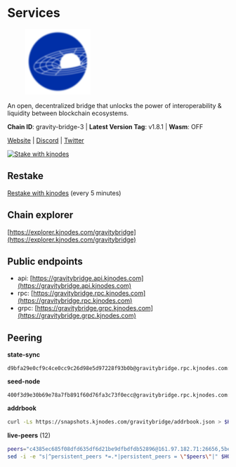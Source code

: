 # Services

<figure><img src="https://raw.githubusercontent.com/kj89/cosmos-images/main/logos/gravitybridge.png" width="150" alt=""><figcaption></figcaption></figure>

An open, decentralized bridge that unlocks the power of  interoperability & liquidity between blockchain ecosystems.

**Chain ID**: gravity-bridge-3 | **Latest Version Tag**: v1.8.1 | **Wasm**: OFF

[Website](https://www.gravitybridge.net) | [Discord](https://discord.gg/ARV8dTSjAk) | [Twitter](https://twitter.com/gravity_bridge)

[![Stake with kjnodes](https://i.ibb.co/cr44Q8j/button-stake-with-kjnodes.png)](https://restake.app/gravitybridge/gravityvaloper1nw3uavthnjwsgrrjzav2wdg9m0pw7k4fc7hvlz)

## Restake

[Restake with kjnodes](https://restake.app/gravitybridge/gravityvaloper1nw3uavthnjwsgrrjzav2wdg9m0pw7k4fc7hvlz) (every 5 minutes)
## Chain explorer
[https://explorer.kjnodes.com/gravitybridge](https://explorer.kjnodes.com/gravitybridge)

## Public endpoints

* api: [https://gravitybridge.api.kjnodes.com](https://gravitybridge.api.kjnodes.com)
* rpc: [https://gravitybridge.rpc.kjnodes.com](https://gravitybridge.rpc.kjnodes.com)
* grpc: [https://gravitybridge.grpc.kjnodes.com](https://gravitybridge.grpc.kjnodes.com)

## Peering

**state-sync**

```text
d9bfa29e0cf9c4ce0cc9c26d98e5d97228f93b0b@gravitybridge.rpc.kjnodes.com:26656
```

**seed-node**

```text
400f3d9e30b69e78a7fb891f60d76fa3c73f0ecc@gravitybridge.rpc.kjnodes.com:26659
```

**addrbook**
```bash
curl -Ls https://snapshots.kjnodes.com/gravitybridge/addrbook.json > $HOME/.gravity/config/addrbook.json
```

**live-peers** (12)
```bash
peers="c4385ec685f08dfd635df6d21be9dfbdfdb52896@161.97.182.71:26656,5be48b960e6fc61c0879e86854b9f05d3ddc3522@46.4.91.49:27656,3eae7c785e7038b3c1376dc2fc8e6cff9d0ad709@65.108.121.110:14656,d1f6c66610b6b03e86b13675c842cc1a5fbb593b@95.216.67.178:26656,a9e9c67632880147aad2517c9ee19cac6d9d052e@193.17.92.212:26656,d9bfa29e0cf9c4ce0cc9c26d98e5d97228f93b0b@65.109.88.38:26656,91e4523f2fcf6c7a8314b583d2f9f92cf93f10d7@51.250.18.132:26656,4d94ca2877c879e016620681fde7c22bc23bbc6d@185.119.118.113:3000,774406f9e2c9c65e084effc8d823c470b82de6d0@146.19.24.186:26656,1f43c723cb26092e20263905cbd71609d87a9c00@172.104.202.149:26656,2acf8add94531707982f17b91192866ad02de504@154.12.227.186:26656,cdb12d97706e295640e067c9424e8f24e01c131b@45.32.216.243:26656"
sed -i -e "s|^persistent_peers *=.*|persistent_peers = \"$peers\"|" $HOME/.gravity/config/config.toml
```
